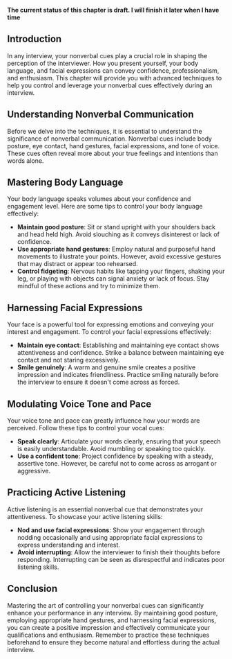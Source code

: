 **The current status of this chapter is draft. I will finish it later when I have time**

Introduction
------------

In any interview, your nonverbal cues play a crucial role in shaping the perception of the interviewer. How you present yourself, your body language, and facial expressions can convey confidence, professionalism, and enthusiasm. This chapter will provide you with advanced techniques to help you control and leverage your nonverbal cues effectively during an interview.

Understanding Nonverbal Communication
-------------------------------------

Before we delve into the techniques, it is essential to understand the significance of nonverbal communication. Nonverbal cues include body posture, eye contact, hand gestures, facial expressions, and tone of voice. These cues often reveal more about your true feelings and intentions than words alone.

Mastering Body Language
-----------------------

Your body language speaks volumes about your confidence and engagement level. Here are some tips to control your body language effectively:

* **Maintain good posture**: Sit or stand upright with your shoulders back and head held high. Avoid slouching as it conveys disinterest or lack of confidence.
* **Use appropriate hand gestures**: Employ natural and purposeful hand movements to illustrate your points. However, avoid excessive gestures that may distract or appear too rehearsed.
* **Control fidgeting**: Nervous habits like tapping your fingers, shaking your leg, or playing with objects can signal anxiety or lack of focus. Stay mindful of these actions and try to minimize them.

Harnessing Facial Expressions
-----------------------------

Your face is a powerful tool for expressing emotions and conveying your interest and engagement. To control your facial expressions effectively:

* **Maintain eye contact**: Establishing and maintaining eye contact shows attentiveness and confidence. Strike a balance between maintaining eye contact and not staring excessively.
* **Smile genuinely**: A warm and genuine smile creates a positive impression and indicates friendliness. Practice smiling naturally before the interview to ensure it doesn't come across as forced.

Modulating Voice Tone and Pace
------------------------------

Your voice tone and pace can greatly influence how your words are perceived. Follow these tips to control your vocal cues:

* **Speak clearly**: Articulate your words clearly, ensuring that your speech is easily understandable. Avoid mumbling or speaking too quickly.
* **Use a confident tone**: Project confidence by speaking with a steady, assertive tone. However, be careful not to come across as arrogant or aggressive.

Practicing Active Listening
---------------------------

Active listening is an essential nonverbal cue that demonstrates your attentiveness. To showcase your active listening skills:

* **Nod and use facial expressions**: Show your engagement through nodding occasionally and using appropriate facial expressions to express understanding and interest.
* **Avoid interrupting**: Allow the interviewer to finish their thoughts before responding. Interrupting can be seen as disrespectful and indicates poor listening skills.

Conclusion
----------

Mastering the art of controlling your nonverbal cues can significantly enhance your performance in any interview. By maintaining good posture, employing appropriate hand gestures, and harnessing facial expressions, you can create a positive impression and effectively communicate your qualifications and enthusiasm. Remember to practice these techniques beforehand to ensure they become natural and effortless during the actual interview.
